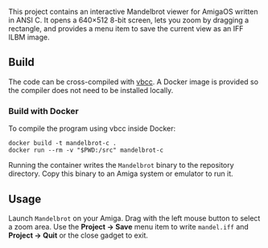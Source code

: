 This project contains an interactive Mandelbrot viewer for AmigaOS written in ANSI C. It opens a 640×512 8-bit screen, lets you zoom by dragging a rectangle, and provides a menu item to save the current view as an IFF ILBM image.

## Build

The code can be cross-compiled with [vbcc](http://www.compilers.de/vbcc/). A Docker image is provided so the compiler does not need to be installed locally.

### Build with Docker

To compile the program using vbcc inside Docker:

```
docker build -t mandelbrot-c .
docker run --rm -v "$PWD:/src" mandelbrot-c
```

Running the container writes the `Mandelbrot` binary to the repository directory. Copy this binary to an Amiga system or emulator to run it.

## Usage

Launch `Mandelbrot` on your Amiga. Drag with the left mouse button to select a zoom area. Use the **Project → Save** menu item to write `mandel.iff` and **Project → Quit** or the close gadget to exit.
